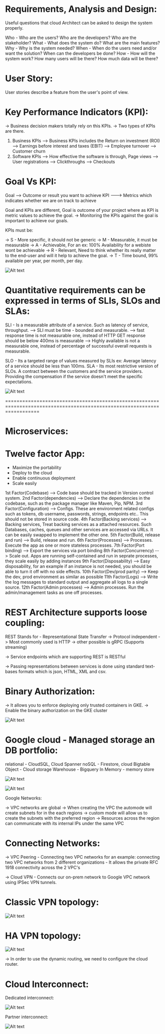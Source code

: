 Requirements, Analysis and Design:
===================================

Useful questions that cloud Architect can be asked to design the system properly.

Who - Who are the users?
      Who are the developers?
      Who are the stakeholder?
What - What does the system do?
       What are the main features?
Why - Why is the system needed?
When - When do the users need and/or want the solution?
       When can the developers be done?
How - How will the system work?
       How many users will be there?
       How much data will be there?
       
User Story:
===========

User stories describe a feature from the  user's point of view.

Key Performance Indicators (KPI):
=================================

-> Business decision makers totally rely on this KPIs.
-> Two types of KPIs are there.

1. Business KPIs
 --> Business KPIs includes the Return on investment (ROI)
 --> Earnings before interest and taxes (EBIT)
 --> Employee turnover
 --> Customer churn
2. Software KPIs
 --> How effective the software is through, Page views
 --> User registrations
 --> Clickthroughs
 --> Checkouts

 Goal Vs KPI:
 ============

 Goal --> Outcome or result you want to achieve
 KPI ---> Metrics which indicates whether we are on track to achieve

 Goal and KPIs are different, Goal is outcome of your project where as KPI is metric values to achieve the goal.
 -> Monitoring the KPIs against the goal is important to achieve our goals.

 KPIs must be:

 -> S - More specific, it should not be generic
 -> M - Measurable, it must be measurable
 -> A - Achievable, For an ex: 100% Availability for a webiste wont be achievable
 -> R - Relevant, Need to think whether its really matter to the end-user and will it help to achieve the goal.
 -> T - Time bound, 99% available per year, per month, per day. 


 ![Alt text](Images/smart-kpi.jpg)

Quantitative requirements can be expressed in terms of SLIs, SLOs and SLAs:
============================================================================

SLI - Is a measurable attribute of a service. Such as latency of service, throughput.
--> SLI must be time - bounded and measurable.
--> fast response time is not measurable one, instead of HTTP GET response should be below 400ms is measurable
--> Highly available is not a measurable one, instead of percentage of successful overall requests is measurable.

SLO - Its a targeted range of values measured by SLIs ex: Average latency of a service should be less than 100ms.
SLA - Its most restrictive version of SLOs. A contract between the customers and the service providers. Providing the    compensation if the service doesn't meet the specific expectations.

 ![Alt text](Images/activity-review-SLI-and-SLO.jpg)

 ========================================================================================================================

 Microservices:
 ==============

 Twelve factor App:
 ==================

 * Maximize the portability
 * Deploy to the cloud
 * Enable continuous deployment
 * Scale easily

 1st Factor(Codebase) --> Code base should be tracked in Version control system.
 2nd Factor(dependencies) --> Declare the dependencies in the codebase, such as the package manager like Maven, Pip, NPM.
 3rd Factor(Configuration) --> Configs. These are environment related configs such as tokens, db username, passwords, strings,        endpoints etc.. This should not be stored in source code.
 4th Factor(Backing services) --> Backing services, Treat backing services as a attached resources. Such Databases, caches, queues and other services are accessed via URLs. It can be easily swapped to implement the other one.
 5th Factor(Build, release and run) --> Build, release and run. 
 6th Factor(Processes) --> Processes. Execute the app as one or more stateless processes.
 7th Factor(Port binding) --> Export the services via port binding
 8th Factor(Concurrency) --> Scale out. Apps are running self-contained and run in seprate processes, they scale easily by adding instances
 9th Factor(Disposability) --> Easy disposability, for an example if an instance is not needed, you should be able to turn it off with no side effects.
10th Factor(Dev/prod parity) --> Keep the dev, prod environment as similar as possible
11th Factor(Logs) --> Write the log messages to standard output and aggregate all logs to a single source.
12th Factor(Admin processes) --> Admin processes. Run the admin/management tasks as one off processes. 

REST Architecture supports loose coupling:
===========================================

REST Stands for - Representational State Transfer
-> Protocol independent 
-> Most commonly used is HTTP
-> other possible is gRPC (Supports streaming)

-> Service endpoints which are supporting REST is RESTful

-> Passing representations between services is done using standard text-bases formats which is json, HTML, XML and csv.

Binary Authorization:
======================
-> It allows you to enforce deploying only trusted containers in GKE.
-> Enable the binary authorization on the GKE cluster

![Alt text](Images/gke-binary-authorization.jpg)

Google cloud - Managed storage an DB portfolio:
================================================

relational - CloudSQL, Cloud Spanner
noSQL - Firestore, cloud Bigtable
Object - Cloud storage
Warehouse - Bigquery
In Memory - memory store

![Alt text](Images/google-cloud-storage-db-portfolio.jpg)


![Alt text](Images/storage-and-db-decision-chart.jpg)

Google Networks:

-> VPC networks are global
-> When creating the VPC the automode will create subnets for in the each regions
-> custom mode will allow us to create the subnets with the preferred region
-> Resources across the region can communicate with its internal IPs under the same VPC

Connecting Networks:
=====================

-> VPC Peering - Connecting two VPC networks for an example: connecting two VPC networks from 2 different organizations
               - It allows the private RFC 1918 connectivity across the 2 VPC's


-> Cloud VPN - Connects our on-prem network to Google VPC network using IPSec VPN tunnels.

Classic VPN topology:
======================

![Alt text](Images/classic-vpn-topology.jpg)

HA VPN topology:
================

![Alt text](Images/ha-vpn-topology.jpg)

-> In order to use the dynamic routing, we need to configure the cloud router.

Cloud Interconnect:
====================

Dedicated interconnect:

![Alt text](Images/dedicated-interconnect.jpg)

Partner interconnect:

![Alt text](Images/partner-interconnect.jpg)


